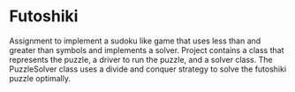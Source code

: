 # Futoshiki
Assignment to implement a sudoku like game that uses less than and greater than symbols and implements a solver.
Project contains a class that represents the puzzle, a driver to run the puzzle, and a solver class. 
The PuzzleSolver class uses a divide and conquer strategy to solve the futoshiki puzzle optimally.

